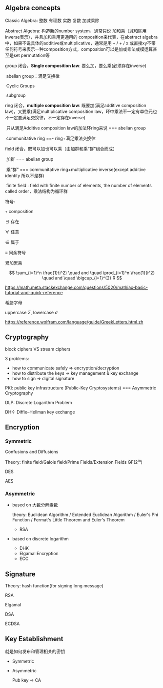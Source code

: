 

## Algebra concepts

Classic Algebra: 整数 有理数 实数 复数 加减乘除

Abstract Algebra: 构造新的number system，通常只说 加和乘（减和除用inverse表示），并且加和乘用更通用的 composition来代表，在abstract algebra中，如果不说具体的additive或multiplicative，通常是用 ◦ / + / x 或直接xy不带任何符号来表示一种composition方式，composition可以是加或乘法或模运算甚至是set permutation等

group 闭合，**Single composition law**: 要么加，要么乘(必须存在inverse)

​	abelian group：满足交换律

​	Cyclic Groups

​	subgroup



ring  闭合，**multiple composition law**: 既要加(满足additive composition law)，又要乘(满足multiplicative composition law，环中乘法不一定有单位元也不一定要满足交换律，不一定存在inverse)

​	只从满足Additive composition law的加法环ring来说 === abelian group

​	communitative ring ==- ring+满足乘法交换律



field 闭合，既可以加也可以乘（由加群和乘“群”组合而成）

​	加群 === abelian group

​	乘“群” === communitative ring+multiplicative inverse(except additive identity 所以不是群)

​	finite field : field with finite number of elements, the number of elements called order，乘法结构为循环群

符号:

◦ composition

∃ 存在

∀ 任意		

∈ 属于

≡ 同余符号　

累加累乘


$$
\sum_{i=1}^n \frac{1}{i^2} \quad and \quad \prod_{i=1}^n \frac{1}{i^2} \quad and \quad \bigcup_{i=1}^{2} R
$$

https://math.meta.stackexchange.com/questions/5020/mathjax-basic-tutorial-and-quick-reference

希腊字母

uppercase *Σ*, lowercase *σ*

https://reference.wolfram.com/language/guide/GreekLetters.html.zh


## Cryptography

block ciphers VS stream ciphers



3 problems:

+ how to communicate safely => encryption/decryption
+ how to distribute the keys => key management & key exchange
+ how to sign => digital signature

PKI: public key infrastructure (Public-Key Cryptosystems) === Asymmetric Cryptography

DLP: Discrete Logarithm Problem

DHK: Diffie–Hellman key exchange



## Encryption

### Symmetric

Confusions and Diffusions

Theory:  finite field/Galois field/Prime Fields/Extension Fields GF(2<sup>m</sup>)

DES

AES

### Asymmetric

+ based on 大数分解素数

  theory: Euclidean Algorithm / Extended Euclidean Algorithm / Euler's Phi Function / Fermat's Little Theorem and Euler's Theorem

  + RSA

+ based on discrete logarithm
  + DHK
  + Elgamal Encryption
  + ECC

  


## Signature

Theory: hash function(for signing long message)

RSA 

Elgamal 

DSA

ECDSA



## Key Establishment

就是如何发布和管理相关的密钥

+ Symmetric

+ Asymmetric

  Pub key => CA



